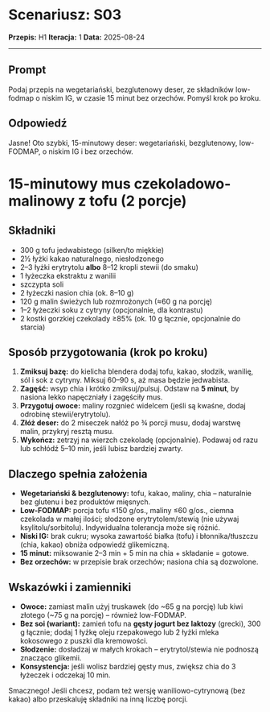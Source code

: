 ﻿# Scenariusz: S03
**Przepis:** H1
**Iteracja:** 1
**Data:** 2025-08-24

---

## Prompt
Podaj przepis na wegetariański, bezglutenowy deser, ze składników low-fodmap o niskim IG, w czasie 15 minut bez orzechów. Pomyśl krok po kroku.


## Odpowiedź
Jasne! Oto szybki, 15-minutowy deser: wegetariański, bezglutenowy, low-FODMAP, o niskim IG i bez orzechów.

# 15-minutowy mus czekoladowo-malinowy z tofu (2 porcje)

## Składniki

* 300 g tofu jedwabistego (silken/to miękkie)
* 2½ łyżki kakao naturalnego, niesłodzonego
* 2–3 łyżki erytrytolu **albo** 8–12 kropli stewii (do smaku)
* 1 łyżeczka ekstraktu z wanilii
* szczypta soli
* 2 łyżeczki nasion chia (ok. 8–10 g)
* 120 g malin świeżych lub rozmrożonych (≈60 g na porcję)
* 1–2 łyżeczki soku z cytryny (opcjonalnie, dla kontrastu)
* 2 kostki gorzkiej czekolady ≥85% (ok. 10 g łącznie, opcjonalnie do starcia)

## Sposób przygotowania (krok po kroku)

1. **Zmiksuj bazę:** do kielicha blendera dodaj tofu, kakao, słodzik, wanilię, sól i sok z cytryny. Miksuj 60–90 s, aż masa będzie jedwabista.
2. **Zagęść:** wsyp chia i krótko zmiksuj/pulsuj. Odstaw na **5 minut**, by nasiona lekko napęczniały i zagęściły mus.
3. **Przygotuj owoce:** maliny rozgnieć widelcem (jeśli są kwaśne, dodaj odrobinę stewii/erytrytolu).
4. **Złóż deser:** do 2 miseczek nałóż po ¾ porcji musu, dodaj warstwę malin, przykryj resztą musu.
5. **Wykończ:** zetrzyj na wierzch czekoladę (opcjonalnie). Podawaj od razu lub schłódź 5–10 min, jeśli lubisz bardziej zwarty.

## Dlaczego spełnia założenia

* **Wegetariański & bezglutenowy:** tofu, kakao, maliny, chia – naturalnie bez glutenu i bez produktów mięsnych.
* **Low-FODMAP:** porcja tofu ≤150 g/os., maliny ≤60 g/os., ciemna czekolada w małej ilości; słodzone erytrytolem/stewią (nie używaj ksylitolu/sorbitolu). Indywidualna tolerancja może się różnić.
* **Niski IG:** brak cukru; wysoka zawartość białka (tofu) i błonnika/tłuszczu (chia, kakao) obniża odpowiedź glikemiczną.
* **15 minut:** miksowanie 2–3 min + 5 min na chia + składanie = gotowe.
* **Bez orzechów:** w przepisie brak orzechów; nasiona chia są dozwolone.

## Wskazówki i zamienniki

* **Owoce:** zamiast malin użyj truskawek (do \~65 g na porcję) lub kiwi złotego (\~75 g na porcję) – również low-FODMAP.
* **Bez soi (wariant):** zamień tofu na **gęsty jogurt bez laktozy** (grecki), 300 g łącznie; dodaj 1 łyżkę oleju rzepakowego lub 2 łyżki mleka kokosowego z puszki dla kremowości.
* **Słodzenie:** dosładzaj w małych krokach – erytrytol/stewia nie podnoszą znacząco glikemii.
* **Konsystencja:** jeśli wolisz bardziej gęsty mus, zwiększ chia do 3 łyżeczek i odczekaj 10 min.

Smacznego! Jeśli chcesz, podam też wersję waniliowo-cytrynową (bez kakao) albo przeskaluję składniki na inną liczbę porcji.
